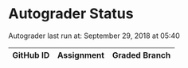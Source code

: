 # Autograder Status
Autograder last run at: September 29, 2018 at 05:40

| GitHub ID | Assignment | Graded Branch |
|-----------|------------|---------------|
